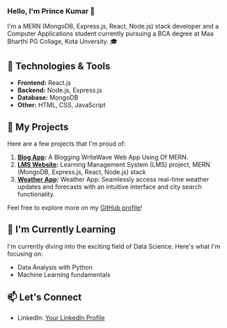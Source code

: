 ### Hello, I'm Prince Kumar 👋

I'm a MERN (MongoDB, Express.js, React, Node.js) stack developer and a Computer Applications student currently pursuing a BCA degree at Maa Bharthi PG Collage, Kota Unversity. 🎓

## 🔧 Technologies & Tools

- **Frontend:** React.js
- **Backend:** Node.js, Express.js
- **Database:** MongoDB
- **Other:** HTML, CSS, JavaScript

## 🚀 My Projects

Here are a few projects that I'm proud of:

1. **[Blog App](https://github.com/PrinceInScripts/Blog-App):** A Blogging WriteWave Web App Using Of MERN.
2. **[LMS Website](https://github.com/PrinceInScripts/LMS-Website):** Learning Management System (LMS) project, MERN (MongoDB, Express.js, React, Node.js) stack
3. **[Weather App](https://github.com/PrinceInScripts/Weather-App):** Weather App: Seamlessly access real-time weather updates and forecasts with an intuitive interface and city search functionality.

Feel free to explore more on my [GitHub profile](https://github.com/PrinceInScripts?tab=repositories)!

## 🌱 I'm Currently Learning

I'm currently diving into the exciting field of Data Science. Here's what I'm focusing on:

- Data Analysis with Python
- Machine Learning fundamentals

## 📫 Let's Connect

- LinkedIn: [Your LinkedIn Profile](https://www.linkedin.com/in/prince-kumar-788673253/)

<!--
**PrinceInScripts/PrinceInScripts** is a ✨ _special_ ✨ repository because its `README.md` (this file) appears on your GitHub profile.

Here are some ideas to get you started:

- 🔭 I’m currently working on ...
- 🌱 I’m currently learning ...
- 👯 I’m looking to collaborate on ...
- 🤔 I’m looking for help with ...
- 💬 Ask me about ...
- 📫 How to reach me: ...
- 😄 Pronouns: ...
- ⚡ Fun fact: ...
-->
